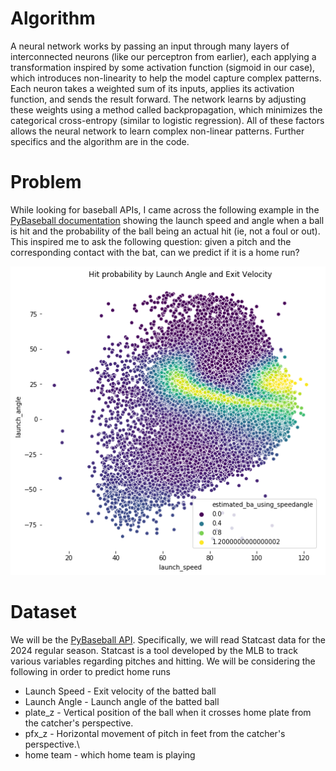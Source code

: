 
# Algorithm
A neural network works by passing an input through many layers of interconnected neurons (like our perceptron from earlier), each applying a transformation inspired by some activation function (sigmoid in our case), which introduces non-linearity to help the model capture complex patterns. Each neuron takes a weighted sum of its inputs, applies its activation function, and sends the result forward. The network learns by adjusting these weights using a method called backpropagation, which minimizes the categorical cross-entropy (similar to logistic regression). All of these factors allows the neural network to learn complex non-linear patterns. Further specifics and the algorithm are in the code.

# Problem
While looking for baseball APIs, I came across the following example in the [PyBaseball documentation](https://github.com/jldbc/pybaseball/blob/master/EXAMPLES/fivethirtyeight_new_science_of_hitting.ipynb) showing the launch speed and angle when a ball is hit and the probability of the ball being an actual hit (ie, not a foul or out). This inspired me to ask the following question: given a pitch and the corresponding contact with the bat, can we predict if it is a home run?

![PyBaseball Graph](PyBaseball-Example.png)


# Dataset
We will be the [PyBaseball API](https://github.com/jldbc/pybaseball/tree/master). Specifically, we will read Statcast data for the 2024 regular season. Statcast is a tool developed by the MLB to track various variables regarding pitches and hitting. We will be considering the following in order to predict home runs
* Launch Speed - Exit velocity of the batted ball  
* Launch Angle - Launch angle of the batted ball
* plate_z - Vertical position of the ball when it crosses home plate from the catcher's perspective.
* pfx_z - Horizontal movement of pitch in feet from the catcher's perspective.\
* home team - which home team is playing
